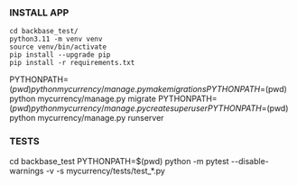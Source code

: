 ### INSTALL APP
```
cd backbase_test/
python3.11 -m venv venv
source venv/bin/activate 
pip install --upgrade pip
pip install -r requirements.txt
```

PYTHONPATH=$(pwd) python mycurrency/manage.py makemigrations
PYTHONPATH=$(pwd) python mycurrency/manage.py migrate
PYTHONPATH=$(pwd) python mycurrency/manage.py createsuperuser
PYTHONPATH=$(pwd) python mycurrency/manage.py runserver

### TESTS
cd backbase_test
PYTHONPATH=$(pwd) python -m pytest --disable-warnings -v -s mycurrency/tests/test_*.py
